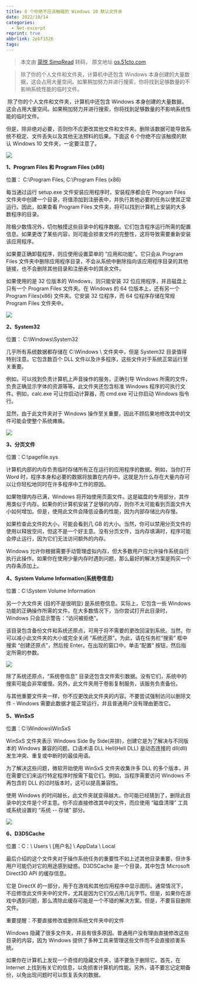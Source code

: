 ```yaml
---
title: 6 个你绝不应该触碰的 Windows 10 默认文件夹
date: 2022/10/14
categories:
  - Net-excerpt
reprint: true
abbrlink: 2ebf1526
tags:
---
```



> 本文由 [简悦 SimpRead](http://ksria.com/simpread/) 转码， 原文地址 [os.51cto.com](https://os.51cto.com/article/634698.html)

> 除了你的个人文件和文件夹，计算机中还包含 Windows 本身创建的大量数据，这会占用大量空间。如果稍加努力并进行搜索，你将找到足够数量的不影响系统性能的临时文件。

 除了你的个人文件和文件夹，计算机中还包含 Windows 本身创建的大量数据，这会占用大量空间。如果稍加努力并进行搜索，你将找到足够数量的不影响系统性能的临时文件。

但是，除非绝对必要，否则你不应更改其他文件和文件夹。删除该数据可能导致系统不稳定、文件丢失以及其他无法预料的后果。下面这 6 个你绝不应该触摸的默认 Windows 10 文件夹，一定要注意了。

![](https://s3.51cto.com/oss/202012/14/c331ddc54b8286bdfa0524acd548a0c6.jpeg)

**1、Program Files 和 Program Files (x86)**

位置： C:\Program Files, C:\Program Files (x86)

每当通过运行 setup.exe 文件安装应用程序时，安装程​序都会在 Program Files 文件夹中创建一个目录，将值添加到注册表中，并执行其他必要的任务以使其正常运行。因此，如果查看 Program Files 文件夹，将可以找到计算机上安装的大多数程序的目录。

除极少数情况外，切勿触摸这些目录中的程序数据。它们包含程序运行所需的配置信息。如果更改了某些内容，则可能会损害文件的完整性，这将导致需要重新安装该应用程序。

如果要正确卸载程序，则应使用设置菜单的 “应用和功能”。它只会从 Program Files 文件夹中删除应用程序目录，不会从系统中删除指向该应用程序目录的其他链接，也不会删除其他目录和注册表中的其余文件。

如果使用的是 32 位版本的 Windows，则只能安装 32 位应用程序，并且磁盘上只有一个 Program Files 文件夹。在 Windows 的 64 位版本上，还有另一个 Program Files(x86) 文件夹。它安装 32 位程序，而 64 位程序存储在常规 Program Files 文件夹中。

![](https://s3.51cto.com/oss/202012/14/997af64656762622b559e6b2822ae8ea.jpeg)

**2、System32**

位置： C:\Windows\System32

几乎所有系统数据都存储在 C:\Windows \ 文件夹中，但是 System32 目录值得特别注意。它包含数百个 DLL 文件以及许多程序，这些文件对于系统正常运行至关重要。

例如，可以找到负责计算机上声音操作的服务，正确引导 Windows 所需的文件，负责正确显示字体的资源等等。此文件夹还包含标准 Windows 程序的可执行文件。例如，calc.exe 可让你启动计算器，而 cmd.exe 可让你启动 Windows 指令行。

显然，由于此文件夹对于 Windows 操作至关重要，因此不顾后果地修改其中的文件可能会使整个系统瘫痪。

![](https://s6.51cto.com/oss/202012/14/43fdcea711802efff5ec613a02e8b69e.jpeg)

**3、分页文件**

位置：C:\pagefile.sys

计算机内部的内存负责临时存储所有正在运行的应用程序的数据。例如，当你打开 Word 时，程序本身和必要的数据将放置在内存中。这就是为什么存在大量内存可以让你轻松地同时在许多程序中工作的原因。

如果物理内存已满，Windows 将开始使用页面文件。这是磁盘的专用部分，其作用类似于内存。如果你的计算机安装了足够的内存，则你不太可能看到页面文件大小如何增加。但是，使用此文件会降低设备的性能，因为内部存储比内存慢。

如果检查此文件的大小，可能会看到几 GB 的大小。当然，你可以禁用分页文件的使用以释放空间，但这不是一个好主意。没有分页文件，当内存填满时，程序可能会停止运行，因为它们无法访问额外的内存。

Windows 允许你根据需要手动管理虚拟内存，但大多数用户应允许操作系统自行执行此操作。如果你在使用少量内存时遇到问题，那么最好的解决方案是购买一个内存条添加上。

**4、System Volume Information(系统卷信息)**

位置：C:\System Volume Information

另一个大文件夹 (目的不是很明显) 是系统卷信息。实际上，它包含一些 Windows 功能的正确操作所需的文件。在大多数情况下，当你尝试打开此目录时，Windows 只会显示警告：“访问被拒绝”。

该目录包含备份文件和系统还原点，可用于将不需要的更改回滚到系统。当然，你可以减小此文件夹的大小或完全关闭 “系统还原”。为此，请在任务栏“搜索” 框中搜索 “创建还原点”，然后按 Enter。在出现的窗口中，单击“配置” 按钮，然后指定所需的参数。

![](https://s4.51cto.com/oss/202012/14/70248e2590eae344b360ba4ab6364e17.jpeg)

除了系统还原点，“系统卷信息” 目录还包含文件索引数据。没有它们，系统中的搜索可能会非常缓慢。另外，此文件夹用于卷影复制服务，该服务负责备份。

与其他重要文件夹一样，你不应更改此文件夹的内容。不要尝试强制访问以删除文件 - Windows 需要此数据才能正常运行，并且普通用户没有理由更改它。

**5、WinSxS**

位置：C:\Windows\WinSxS

WinSxS 文件夹表示 Windows Side By Side(并排)，创建它是为了解决与不同版本的 Windows 兼容的问题。口语术语 DLL Hell(Hell DLL) 是动态连接的 dll(dll) 发生冲突、重复或中断时的最佳用语。

为了解决这些问题，微软开始使用 WinSxS 文件夹收集许多 DLL 的多个版本，并在需要它们来运行特定程序时按需下载它们。例如，当程序需要访问 Windows 不再包含的 DLL 的过时版本时，这可以提高兼容性。

使用 Windows 的时间越长，此文件夹就变得越大。你可能已经猜到了，删除此目录中的文件是个坏主意。你不应直接修改其中的文件，而应使用 “磁盘清理” 工具或系统设置的 “系统 -- 存储” 部分。

![](https://s4.51cto.com/oss/202012/14/513f5f77158097ade776f84cdd626bfa.jpeg)

**6、D3DSCache**

位置：C：\ Users \ [用户名] \ AppData \ Local

最后介绍的这个文件夹对于操作系统任务的重要性不如上述其他目录重要，但许多用户可能仍对它的用途感到疑惑。D3DSCache 是​​一个目录，其中包含 Microsoft Direct3D API 的缓存信息。

它是 DirectX 的一部分，用于在游戏和其他应用程序中显示图形。通常情况下，不应修改此文件夹中的文件，尤其是因为它们仅占用几兆字节。但是，如果你在游戏中遇到问题，那么清除此缓存可能是一个不错的解决方案。但是，不要盲目删除文件。

重要提醒：不要直接修改或删除系统文件夹中的文件

Windows 隐藏了很多文件夹，并且有很多原因。普通用户没有理由直接修改这些目录的内容，因为 Windows 提供了多种工具来管理这些文件而不会直接损害系统。

如果你在计算机上发现一个奇怪的隐藏文件夹，请不要急于删除它。首先，在 Internet 上找到有关它的信息，以免损害计算机的性能。另外，请不要忘记定期备份，以免出现问题时可以恢复丢失的数据。